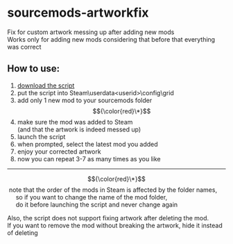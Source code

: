 # sourcemods-artworkfix
Fix for custom artwork messing up after adding new mods <br>
Works only for adding new mods considering that before that everything was correct

## How to use:
1. [download the script](https://git-link.vercel.app/api/download?url=https%3A%2F%2Fgithub.com%2FFieryFenX%2Fsourcemods-artworkfix%2Fblob%2Fmain%2Fartworkfix.bat)
2. put the script into Steam\userdata\<userid>\config\grid
3. add only 1 new mod to your sourcemods folder $${\color{red}\*}$$
4. make sure the mod was added to Steam <br> (and that the artwork is indeed messed up)
5. launch the script
6. when prompted, select the latest mod you added
7. enjoy your corrected artwork
8. now you can repeat 3-7 as many times as you like

***

$${\color{red}\*}$$ note that the order of the mods in Steam is affected by the folder names, <br>
     so if you want to change the name of the mod folder, <br>
     do it before launching the script and never change again

Also, the script does not support fixing artwork after deleting the mod. <br>
If you want to remove the mod without breaking the artwork, hide it instead of deleting
